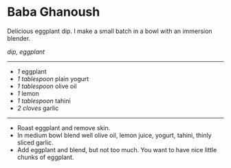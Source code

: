 # Baba Ghanoush

Delicious eggplant dip. I make a small batch in a bowl with an immersion blender.

*dip, eggplant*

---

- *1* eggplant
- *1 tablespoon* plain yogurt
- *1 tablespoon* olive oil
- *1* lemon
- *1 tablespoon* tahini
- *2 cloves* garlic

---

- Roast eggplant and remove skin.
- In medium bowl blend well olive oil, lemon juice, yogurt, tahini, thinly sliced garlic.
- Add eggplant and blend, but not too much. You want to have nice little chunks of eggplant.


